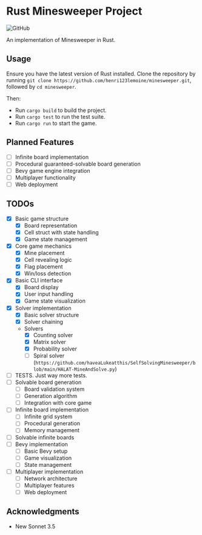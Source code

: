 # Rust Minesweeper Project

![GitHub](https://img.shields.io/github/license/henri123lemoine/minesweeper)

An implementation of Minesweeper in Rust.

## Usage

Ensure you have the latest version of Rust installed.
Clone the repository by running `git clone https://github.com/henri123lemoine/minesweeper.git`, followed by `cd minesweeper`.

Then:

- Run `cargo build` to build the project.
- Run `cargo test` to run the test suite.
- Run `cargo run` to start the game.

## Planned Features

- [ ] Infinite board implementation
- [ ] Procedural guaranteed-solvable board generation
- [ ] Bevy game engine integration
- [ ] Multiplayer functionality
- [ ] Web deployment

## TODOs

- [x] Basic game structure
  - [x] Board representation
  - [x] Cell struct with state handling
  - [x] Game state management
- [x] Core game mechanics
  - [x] Mine placement
  - [x] Cell revealing logic
  - [x] Flag placement
  - [x] Win/loss detection
- [x] Basic CLI interface
  - [x] Board display
  - [x] User input handling
  - [x] Game state visualization
- [x] Solver implementation
  - [x] Basic solver structure
  - [x] Solver chaining
  - Solvers
    - [x] Counting solver
    - [x] Matrix solver
    - [x] Probability solver
    - [ ] Spiral solver (`https://github.com/haveaLukeatthis/SelfSolvingMinesweeper/blob/main/HALAT-MineAndSolve.py`)
- [ ] TESTS. Just way more tests.
- [ ] Solvable board generation
  - [ ] Board validation system
  - [ ] Generation algorithm
  - [ ] Integration with core game
- [ ] Infinite board implementation
  - [ ] Infinite grid system
  - [ ] Procedural generation
  - [ ] Memory management
- [ ] Solvable infinite boards
- [ ] Bevy implementation
  - [ ] Basic Bevy setup
  - [ ] Game visualization
  - [ ] State management
- [ ] Multiplayer implementation
  - [ ] Network architecture
  - [ ] Multiplayer features
  - [ ] Web deployment

## Acknowledgments

- New Sonnet 3.5
